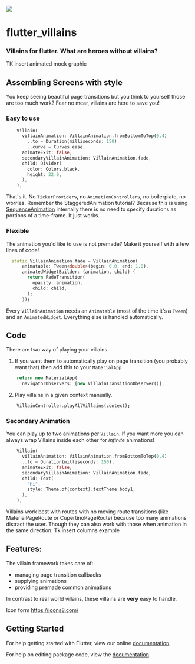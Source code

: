 ![](https://github.com/Norbert515/flutter_villains/blob/master/assets/icons8-joker-suicide-squad-96.png)
# flutter_villains

### Villains for flutter. What are heroes without villains?

TK insert animated mock graphic




## Assembling Screens with style
You keep seeing beautiful page transitions but you think to yourself those are too much work?
Fear no mear, villains are here to save you!

### Easy to use 
```dart
    Villain(
      villainAnimation: VillainAnimation.fromBottomToTop(0.4)
        ..to = Duration(milliseconds: 150)
        ..curve = Curves.ease,
      animateExit: false,
      secondaryVillainAnimation: VillainAnimation.fade,
      child: Divider(
        color: Colors.black,
        height: 32.0,
      ),
    ),
```
That's it. No `TickerProvider`s, no `AnimationController`s, no boilerplate, no worries.
Remember the StaggeredAnimation tutorial? Because this is using [SequenceAnimation](https://github.com/Norbert515/flutter_sequence_animation) internally there is no need to specify durations as portions of a time-frame. It just works. 

### Flexible 
The animation you'd like to use is not premade? Make it yourself with a few lines of code!

```dart
  static VillainAnimation fade = VillainAnimation(
      animatable: Tween<double>(begin: 0.0, end: 1.0),
      animatedWidgetBuilder: (animation, child) {
        return FadeTransition(
          opacity: animation,
          child: child,
        );
      });
```
Every `VillainAnimation` needs an `Animatable` (most of the time it's a `Tween`) and an `AnimatedWidget`. Everything else is handled automatically.


## Code

There are two way of playing your villains.

1) If you want them to automatically play on page transition (you probably want that) then add this to your `MaterialApp`
```dart
    return new MaterialApp(
      navigatorObservers: [new VillainTransitionObserver()],
```

2) Play villains in a given context manually.
```dart
    VillainController.playAllVillains(context);
```


### Secondary Animation
You can play up to two animations per `Villain`. If you want more you can always wrap Villains inside each other for _infinite_ animations!
```dart
    Villain(
      villainAnimation: VillainAnimation.fromBottomToTop(0.4)
      ..to = Duration(milliseconds: 150),
      animateExit: false,
      secondaryVillainAnimation: VillainAnimation.fade,
      child: Text(
        "Hi",
        style: Theme.of(context).textTheme.body1,
      ),
    ),
```


Villains work best with routes with no moving route transitions (like MaterialPageRoute or CupertinoPageRoute) because too many animations distract the user. Though they can also work with those when animation in the same direction:
Tk insert columns example




## Features:
The villain framework takes care of:
- managing page transition callbacks
- supplying animations
- providing premade common animations

In contrast to real world villains, these villains are **very** easy to handle.







Icon form https://icons8.com/ 

## Getting Started

For help getting started with Flutter, view our online [documentation](https://flutter.io/).

For help on editing package code, view the [documentation](https://flutter.io/developing-packages/).
